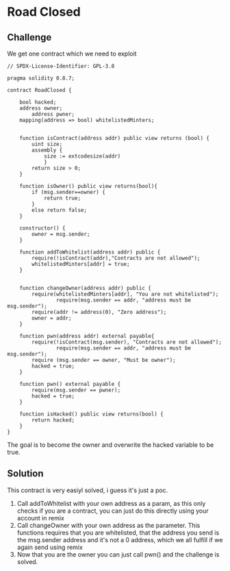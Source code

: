 # Road Closed

## Challenge

We get one contract which we need to exploit

```
// SPDX-License-Identifier: GPL-3.0

pragma solidity 0.8.7;

contract RoadClosed {

    bool hacked;
    address owner;
		address pwner;
    mapping(address => bool) whitelistedMinters;


    function isContract(address addr) public view returns (bool) {
        uint size;
        assembly {
            size := extcodesize(addr)
            }
        return size > 0;
    }

    function isOwner() public view returns(bool){
        if (msg.sender==owner) {
            return true;
        }
        else return false;
    }

    constructor() {
        owner = msg.sender;
    }

    function addToWhitelist(address addr) public {
        require(!isContract(addr),"Contracts are not allowed");
        whitelistedMinters[addr] = true;
    }
    

    function changeOwner(address addr) public {
        require(whitelistedMinters[addr], "You are not whitelisted");
				require(msg.sender == addr, "address must be msg.sender");
        require(addr != address(0), "Zero address");
        owner = addr;
    }

    function pwn(address addr) external payable{
        require(!isContract(msg.sender), "Contracts are not allowed");
				require(msg.sender == addr, "address must be msg.sender");
        require (msg.sender == owner, "Must be owner");
        hacked = true;
    }

    function pwn() external payable {
        require(msg.sender == pwner);
        hacked = true;
    }

    function isHacked() public view returns(bool) {
        return hacked;
    }
}
```

The goal is to become the owner and overwrite the hacked variable to be true.

## Solution

This contract is very easiyl solved, i guess it's just a poc.

1. Call addToWhitelist with your own address as a param, as this only checks if you are a contract, you can just do this directly using your account in remix
2. Call changeOwner with your own address as the parameter. This functions requires that you are whitelisted, that the address you send is the msg.sender address and it's not a 0 address, which we all fulfill if we again send using remix
3. Now that you are the owner you can just call pwn() and the challenge is solved.